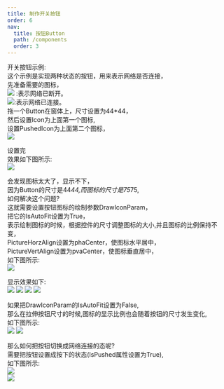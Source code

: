 ```yaml
---
title: 制作开关按钮
order: 6
nav:
  title: 按钮Button
  path: /components
  order: 3
---
```


开关按钮示例:  
这个示例是实现两种状态的按钮，用来表示网络是否连接，  
先准备需要的图标，  
![](http://www.orangeui.cn/orangeuiblog/OrangeUI/2.2.OrangeUI%E6%8E%A7%E4%BB%B6%E4%BD%BF%E7%94%A8%E8%AF%B4%E6%98%8E(%E6%8C%89%E9%92%AE%E6%8E%A7%E4%BB%B6Button)(%E7%A4%BA%E4%BE%8B2%20%E5%BC%80%E5%85%B3%E6%8C%89%E9%92%AE).files/image001.png)
:表示网络已断开。  
![](http://www.orangeui.cn/orangeuiblog/OrangeUI/2.2.OrangeUI%E6%8E%A7%E4%BB%B6%E4%BD%BF%E7%94%A8%E8%AF%B4%E6%98%8E(%E6%8C%89%E9%92%AE%E6%8E%A7%E4%BB%B6Button)(%E7%A4%BA%E4%BE%8B2%20%E5%BC%80%E5%85%B3%E6%8C%89%E9%92%AE).files/image003.png):表示网络已连接。  
拖一个Button在窗体上，尺寸设置为44*44，  
然后设置Icon为上面第一个图标,  
设置PushedIcon为上面第二个图标，  
![](http://www.orangeui.cn/orangeuiblog/OrangeUI/2.2.OrangeUI%E6%8E%A7%E4%BB%B6%E4%BD%BF%E7%94%A8%E8%AF%B4%E6%98%8E(%E6%8C%89%E9%92%AE%E6%8E%A7%E4%BB%B6Button)(%E7%A4%BA%E4%BE%8B2%20%E5%BC%80%E5%85%B3%E6%8C%89%E9%92%AE).files/image005.png)

设置完  
效果如下图所示:  
![](http://www.orangeui.cn/orangeuiblog/OrangeUI/2.2.OrangeUI%E6%8E%A7%E4%BB%B6%E4%BD%BF%E7%94%A8%E8%AF%B4%E6%98%8E(%E6%8C%89%E9%92%AE%E6%8E%A7%E4%BB%B6Button)(%E7%A4%BA%E4%BE%8B2%20%E5%BC%80%E5%85%B3%E6%8C%89%E9%92%AE).files/image007.png)

会发现图标太大了，显示不下，  
因为Button的尺寸是44*44,而图标的尺寸是75*75,  
如何解决这个问题?  
这就需要设置按钮图标的绘制参数DrawIconParam，  
把它的IsAutoFit设置为True，  
表示绘制图标的时候，根据控件的尺寸调整图标的大小,并且图标的比例保持不变，  
PictureHorzAlign设置为phaCenter，使图标水平居中，  
PictureVertAlign设置为pvaCenter，使图标垂直居中，  
如下图所示:  
![](http://www.orangeui.cn/orangeuiblog/OrangeUI/2.2.OrangeUI%E6%8E%A7%E4%BB%B6%E4%BD%BF%E7%94%A8%E8%AF%B4%E6%98%8E(%E6%8C%89%E9%92%AE%E6%8E%A7%E4%BB%B6Button)(%E7%A4%BA%E4%BE%8B2%20%E5%BC%80%E5%85%B3%E6%8C%89%E9%92%AE).files/image009.png)

显示效果如下:  
![](http://www.orangeui.cn/orangeuiblog/OrangeUI/2.2.OrangeUI%E6%8E%A7%E4%BB%B6%E4%BD%BF%E7%94%A8%E8%AF%B4%E6%98%8E(%E6%8C%89%E9%92%AE%E6%8E%A7%E4%BB%B6Button)(%E7%A4%BA%E4%BE%8B2%20%E5%BC%80%E5%85%B3%E6%8C%89%E9%92%AE).files/image011.png)
![](http://www.orangeui.cn/orangeuiblog/OrangeUI/2.2.OrangeUI%E6%8E%A7%E4%BB%B6%E4%BD%BF%E7%94%A8%E8%AF%B4%E6%98%8E(%E6%8C%89%E9%92%AE%E6%8E%A7%E4%BB%B6Button)(%E7%A4%BA%E4%BE%8B2%20%E5%BC%80%E5%85%B3%E6%8C%89%E9%92%AE).files/image013.png)
![](http://www.orangeui.cn/orangeuiblog/OrangeUI/2.2.OrangeUI%E6%8E%A7%E4%BB%B6%E4%BD%BF%E7%94%A8%E8%AF%B4%E6%98%8E(%E6%8C%89%E9%92%AE%E6%8E%A7%E4%BB%B6Button)(%E7%A4%BA%E4%BE%8B2%20%E5%BC%80%E5%85%B3%E6%8C%89%E9%92%AE).files/image015.png)
![](http://www.orangeui.cn/orangeuiblog/OrangeUI/2.2.OrangeUI%E6%8E%A7%E4%BB%B6%E4%BD%BF%E7%94%A8%E8%AF%B4%E6%98%8E(%E6%8C%89%E9%92%AE%E6%8E%A7%E4%BB%B6Button)(%E7%A4%BA%E4%BE%8B2%20%E5%BC%80%E5%85%B3%E6%8C%89%E9%92%AE).files/image017.png)

如果把DrawIconParam的IsAutoFit设置为False,  
那么在拉伸按钮尺寸的时候,图标的显示比例也会随着按钮的尺寸发生变化,  
如下图所示:  
![](http://www.orangeui.cn/orangeuiblog/OrangeUI/2.2.OrangeUI%E6%8E%A7%E4%BB%B6%E4%BD%BF%E7%94%A8%E8%AF%B4%E6%98%8E(%E6%8C%89%E9%92%AE%E6%8E%A7%E4%BB%B6Button)(%E7%A4%BA%E4%BE%8B2%20%E5%BC%80%E5%85%B3%E6%8C%89%E9%92%AE).files/image019.png)
![](http://www.orangeui.cn/orangeuiblog/OrangeUI/2.2.OrangeUI%E6%8E%A7%E4%BB%B6%E4%BD%BF%E7%94%A8%E8%AF%B4%E6%98%8E(%E6%8C%89%E9%92%AE%E6%8E%A7%E4%BB%B6Button)(%E7%A4%BA%E4%BE%8B2%20%E5%BC%80%E5%85%B3%E6%8C%89%E9%92%AE).files/image021.png)

 
那么如何把按钮切换成网络连接的态呢?  
需要把按钮设置成按下的状态(IsPushed属性设置为True),  
如下图所示:  
![](http://www.orangeui.cn/orangeuiblog/OrangeUI/2.2.OrangeUI%E6%8E%A7%E4%BB%B6%E4%BD%BF%E7%94%A8%E8%AF%B4%E6%98%8E(%E6%8C%89%E9%92%AE%E6%8E%A7%E4%BB%B6Button)(%E7%A4%BA%E4%BE%8B2%20%E5%BC%80%E5%85%B3%E6%8C%89%E9%92%AE).files/image023.png)  
![](http://www.orangeui.cn/orangeuiblog/OrangeUI/2.2.OrangeUI%E6%8E%A7%E4%BB%B6%E4%BD%BF%E7%94%A8%E8%AF%B4%E6%98%8E(%E6%8C%89%E9%92%AE%E6%8E%A7%E4%BB%B6Button)(%E7%A4%BA%E4%BE%8B2%20%E5%BC%80%E5%85%B3%E6%8C%89%E9%92%AE).files/image025.png)


 


